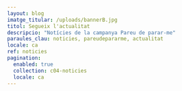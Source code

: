 ```yaml
---
layout: blog
imatge_titular: /uploads/bannerB.jpg
titol: Segueix l'actualitat
descripcio: "Notícies de la campanya Pareu de parar-me"
paraules_clau: noticies, pareudepararme, actualitat
locale: ca
ref: noticies
pagination:
  enabled: true
  collection: c04-noticies
  locale: ca
---
```

